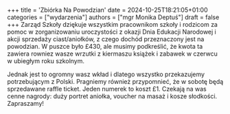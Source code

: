 +++
title = 'Zbiórka Na Powodzian'
date = 2024-10-25T18:21:05+01:00
categories = ["wydarzenia"]
authors = ["mgr Monika Deptuś"]
draft = false
+++
Zarząd Szkoły dziękuje wszystkim pracownikom szkoły i rodzicom za pomoc w zorganizowaniu uroczystości z okazji Dnia Edukacji Narodowej i akcji sprzedaży ciast/aniołków, z czego dochód przeznaczony jest na powodzian. W puszce było £430, ale musimy podkreślić, że kwota ta zawiera rowniez wasze wrzutki z kiermaszu książek i zabawek w czerwcu w ubiegłym roku szkolnym. 
<!--more-->
 Jednak jest to ogromny wasz wkład i dlatego wszystko przekazujemy potrzebującym z Polski. Pragniemy również przypomnieć, że w sobotę będą sprzedawane raffle ticket. Jeden numerek to koszt £1. Czekają na was cenne nagrody: duży portret aniołka, voucher na masaż i kosze słodkości. Zapraszamy!
